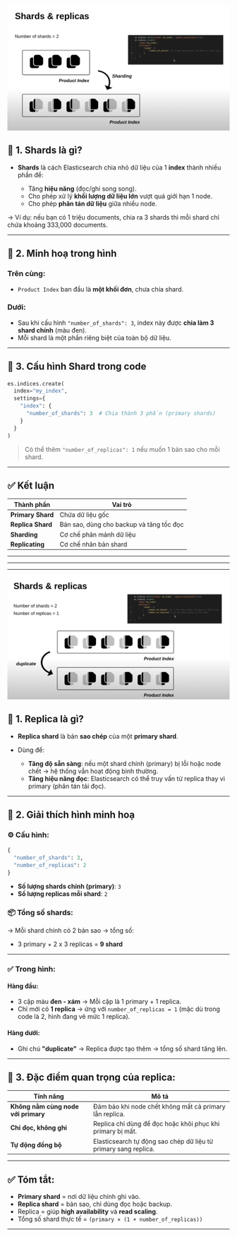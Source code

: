 ![Images Demo](./img/shard_relica/1.webp)

## 🔷 1. **Shards là gì?**

- **Shards** là cách Elasticsearch chia nhỏ dữ liệu của 1 **index** thành nhiều phần để:

  - Tăng **hiệu năng** (đọc/ghi song song).
  - Cho phép xử lý **khối lượng dữ liệu lớn** vượt quá giới hạn 1 node.
  - Cho phép **phân tán dữ liệu** giữa nhiều node.

→ Ví dụ: nếu bạn có 1 triệu documents, chia ra 3 shards thì mỗi shard chỉ chứa khoảng 333,000 documents.

---

## 🔷 2. **Minh hoạ trong hình**

### Trên cùng:

- `Product Index` ban đầu là **một khối đơn**, chưa chia shard.

### Dưới:

- Sau khi cấu hình `"number_of_shards": 3`, index này được **chia làm 3 shard chính** (màu đen).
- Mỗi shard là một phần riêng biệt của toàn bộ dữ liệu.

---

## 🔷 3. **Cấu hình Shard trong code**

```python
es.indices.create(
  index="my_index",
  settings={
    "index": {
      "number_of_shards": 3  # Chia thành 3 phần (primary shards)
    }
  }
)
```

> Có thể thêm `"number_of_replicas": 1` nếu muốn 1 bản sao cho mỗi shard.

---

## ✅ Kết luận

| Thành phần        | Vai trò                                  |
| ----------------- | ---------------------------------------- |
| **Primary Shard** | Chứa dữ liệu gốc                         |
| **Replica Shard** | Bản sao, dùng cho backup và tăng tốc đọc |
| **Sharding**      | Cơ chế phân mảnh dữ liệu                 |
| **Replicating**   | Cơ chế nhân bản shard                    |

---

---

---

![Images Demo](./img/shard_relica/2.webp)

## 🔷 1. **Replica là gì?**

- **Replica shard** là bản **sao chép** của một **primary shard**.
- Dùng để:

  - **Tăng độ sẵn sàng**: nếu một shard chính (primary) bị lỗi hoặc node chết → hệ thống vẫn hoạt động bình thường.
  - **Tăng hiệu năng đọc**: Elasticsearch có thể truy vấn từ replica thay vì primary (phân tán tải đọc).

---

## 🔷 2. **Giải thích hình minh hoạ**

### ⚙️ Cấu hình:

```python
{
  "number_of_shards": 3,
  "number_of_replicas": 2
}
```

- **Số lượng shards chính (primary)**: `3`
- **Số lượng replicas mỗi shard**: `2`

### 📦 Tổng số shards:

→ Mỗi shard chính có 2 bản sao → tổng số:

- 3 primary + 2 x 3 replicas = **9 shard**

---

### ✅ Trong hình:

#### Hàng đầu:

- 3 cặp màu **đen - xám** → Mỗi cặp là 1 primary + 1 replica.
- Chỉ mới có **1 replica** → ứng với `number_of_replicas = 1` (mặc dù trong code là 2, hình đang vẽ mức 1 replica).

#### Hàng dưới:

- Ghi chú **"duplicate"** → Replica được tạo thêm → tổng số shard tăng lên.

---

## 🔷 3. **Đặc điểm quan trọng của replica:**

| Tính năng                           | Mô tả                                                           |
| ----------------------------------- | --------------------------------------------------------------- |
| **Không nằm cùng node với primary** | Đảm bảo khi node chết không mất cả primary lẫn replica.         |
| **Chỉ đọc, không ghi**              | Replica chỉ dùng để đọc hoặc khôi phục khi primary bị mất.      |
| **Tự động đồng bộ**                 | Elasticsearch tự động sao chép dữ liệu từ primary sang replica. |

---

## ✅ Tóm tắt:

- **Primary shard** = nơi dữ liệu chính ghi vào.
- **Replica shard** = bản sao, chỉ dùng đọc hoặc backup.
- Replica = giúp **high availability** và **read scaling**.
- Tổng số shard thực tế = `(primary × (1 + number_of_replicas))`

---
